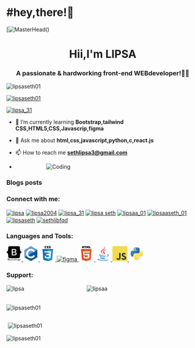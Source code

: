 # #hey,there!👋
 [![MasterHead](https://www.google.com/imgres?imgurl=https%3A%2F%2Fphoneky.co.uk%2Fthumbs%2Fscreensavers%2Fdown%2Fnew%2Fsigns%2Fwelcome_vYPgtPqQ.gif&tbnid=lf1bDeDW1Kv7jM&vet=1&imgrefurl=https%3A%2F%2Fphoneky.com%2Fgif-animations%2F%3Fid%3Ds3s231822&docid=1chBoZu7dXh7qM&w=640&h=300&hl=en-US&source=sh%2Fx%2Fim%2F4)()
<h1 align="center">Hii,I'm LIPSA</h1>
<h3 align="center">A passionate & hardworking front-end WEBdeveloper!👩‍💻</h3>


<p align="left"> <img src="https://komarev.com/ghpvc/?username=lipsaseth01&label=Profile%20views&color=0e75b6&style=flat" alt="lipsaseth01" /> </p>

<p align="left"> <a href="https://github.com/ryo-ma/github-profile-trophy"><img src="https://github-profile-trophy.vercel.app/?username=lipsaseth01" alt="lipsaseth01" /></a> </p>

<p align="left"> <a href="https://twitter.com/lipsa_31" target="blank"><img src="https://img.shields.io/twitter/follow/lipsa_31?logo=twitter&style=for-the-badge" alt="lipsa_31" /></a> </p>

- 🌱 I’m currently learning **Bootstrap,tailwind CSS,HTML5,CSS,Javascrip,figma**

- 💬 Ask me about **html,css,javascript,python,c,react.js**

- 📫 How to reach me **sethlipsa3@gmail.com**
- <img align="right" alt="Coding" width="400" src="https://user-images.githubusercontent.com/55389276/140866485-8fb1c876-9a8f-4d6a-98dc-08c4981eaf70.gif">

### Blogs posts
<!-- BLOG-POST-LIST:START -->
<!-- BLOG-POST-LIST:END -->

<h3 align="left">Connect with me:</h3>
<p align="left">
<a href="https://codepen.io/lipsa" target="blank"><img align="center" src="https://raw.githubusercontent.com/rahuldkjain/github-profile-readme-generator/master/src/images/icons/Social/codepen.svg" alt="lipsa" height="30" width="40" /></a>
<a href="https://dev.to/lipsa2004" target="blank"><img align="center" src="https://raw.githubusercontent.com/rahuldkjain/github-profile-readme-generator/master/src/images/icons/Social/devto.svg" alt="lipsa2004" height="30" width="40" /></a>
<a href="https://twitter.com/lipsa_31" target="blank"><img align="center" src="https://raw.githubusercontent.com/rahuldkjain/github-profile-readme-generator/master/src/images/icons/Social/twitter.svg" alt="lipsa_31" height="30" width="40" /></a>
<a href="https://linkedin.com/in/lipsa seth" target="blank"><img align="center" src="https://raw.githubusercontent.com/rahuldkjain/github-profile-readme-generator/master/src/images/icons/Social/linked-in-alt.svg" alt="lipsa seth" height="30" width="40" /></a>
<a href="https://instagram.com/lipsaa_01" target="blank"><img align="center" src="https://raw.githubusercontent.com/rahuldkjain/github-profile-readme-generator/master/src/images/icons/Social/instagram.svg" alt="lipsaa_01" height="30" width="40" /></a>
<a href="https://www.codechef.com/users/lipsaaseth_01" target="blank"><img align="center" src="https://cdn.jsdelivr.net/npm/simple-icons@3.1.0/icons/codechef.svg" alt="lipsaaseth_01" height="30" width="40" /></a>
<a href="https://www.hackerrank.com/lipsaseth" target="blank"><img align="center" src="https://raw.githubusercontent.com/rahuldkjain/github-profile-readme-generator/master/src/images/icons/Social/hackerrank.svg" alt="lipsaseth" height="30" width="40" /></a>
<a href="https://auth.geeksforgeeks.org/user/sethlibfqd" target="blank"><img align="center" src="" alt="sethlibfqd" height="30" width="40" /></a>
</p>

<h3 align="left">Languages and Tools:</h3>
<p align="left"> <a href="https://getbootstrap.com" target="_blank" rel="noreferrer"> <img src="https://raw.githubusercontent.com/devicons/devicon/master/icons/bootstrap/bootstrap-plain-wordmark.svg" alt="bootstrap" width="40" height="40"/> </a> <a href="https://www.cprogramming.com/" target="_blank" rel="noreferrer"> <img src="https://raw.githubusercontent.com/devicons/devicon/master/icons/c/c-original.svg" alt="c" width="40" height="40"/> </a> <a href="https://www.w3schools.com/css/" target="_blank" rel="noreferrer"> <img src="https://raw.githubusercontent.com/devicons/devicon/master/icons/css3/css3-original-wordmark.svg" alt="css3" width="40" height="40"/> </a> <a href="https://www.figma.com/" target="_blank" rel="noreferrer"> <img src="https://www.vectorlogo.zone/logos/figma/figma-icon.svg" alt="figma" width="40" height="40"/> </a> <a href="https://www.w3.org/html/" target="_blank" rel="noreferrer"> <img src="https://raw.githubusercontent.com/devicons/devicon/master/icons/html5/html5-original-wordmark.svg" alt="html5" width="40" height="40"/> </a> <a href="https://www.java.com" target="_blank" rel="noreferrer"> <img src="https://raw.githubusercontent.com/devicons/devicon/master/icons/java/java-original.svg" alt="java" width="40" height="40"/> </a> <a href="https://developer.mozilla.org/en-US/docs/Web/JavaScript" target="_blank" rel="noreferrer"> <img src="https://raw.githubusercontent.com/devicons/devicon/master/icons/javascript/javascript-original.svg" alt="javascript" width="40" height="40"/> </a> <a href="https://www.python.org" target="_blank" rel="noreferrer"> <img src="https://raw.githubusercontent.com/devicons/devicon/master/icons/python/python-original.svg" alt="python" width="40" height="40"/> </a> </p>

<h3 align="left">Support:</h3>
<p><a href="https://www.buymeacoffee.com/lipsa"> <img align="left" src="https://cdn.buymeacoffee.com/buttons/v2/default-yellow.png" height="50" width="210" alt="lipsa" /></a> </p> 
 <a href="https://ko-fi.com/lipsaa"> <img align="left" src="https://cdn.ko-fi.com/cdn/kofi3.png?v=3" height="50" width="210" alt="lipsaa" /></a></p>
 <br></br>

<p><img align="left" src="https://github-readme-stats.vercel.app/api/top-langs?username=lipsaseth01&show_icons=true&locale=en&layout=compact" alt="lipsaseth01" /></p><br><br/>

<p>&nbsp;<img align="center" src="https://github-readme-stats.vercel.app/api?username=lipsaseth01&show_icons=true&locale=en" alt="lipsaseth01" /></p>

<p><img align="center" src="https://github-readme-streak-stats.herokuapp.com/?user=lipsaseth01&" alt="lipsaseth01" /></p>




<!--
**lipsaseth01/lipsaseth01** is a ✨ _special_ ✨ repository because its `README.md` (this file) appears on your GitHub profile.

Here are some ideas to get you started:

- 🔭 I’m currently working on ...
- 🌱 I’m currently learning ...
- 👯 I’m looking to collaborate on ...
- 🤔 I’m looking for help with ...
- 💬 Ask me about ...
- 📫 How to reach me: ...
- 😄 Pronouns: ...
- ⚡ Fun fact: ...
-->
